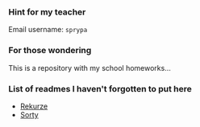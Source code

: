 ### Hint for my teacher
Email username: `sprypa`

### For those wondering
This is a repository with my school homeworks...

### List of readmes I haven't forgotten to put here
- [Rekurze](/Rekurze/Rekurze/README.md)
- [Sorty](/Sorty/README.md)

